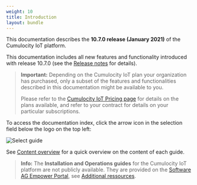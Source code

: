 ```yaml
---
weight: 10
title: Introduction
layout: bundle
---
```


This documentation describes the **10.7.0 release (January 2021)** of the Cumulocity IoT platform.

This documentation includes all new features and functionality introduced with release 10.7.0 (see the [Release notes](/release-notes/overview/) for details).

>**Important:** Depending on the Cumulocity IoT plan your organization has purchased, only a subset of the features and functionalities described in this documentation might be available to you. 
>
>Please refer to the [Cumulocity IoT Pricing page](https://www.softwareag.cloud/site/pricing/cumulocity-iot.html#/) for details on the plans available, and refer to your contract for details on your particular subscriptions.

To access the documentation index, click the arrow icon in the selection field below the logo on the top left:

![Select guide](/images/about/about-docs-selection.png)

See [Content overview](/about-doc/content-overview/) for a quick overview on the content of each guide.

>**Info:** The **Installation and Operations guides** for the Cumulocity IoT platform are not publicly available. They are provided on the [Software AG Empower Portal](https://documentation.softwareag.com/), see [Additional ressources](/about-doc/online-information/).

